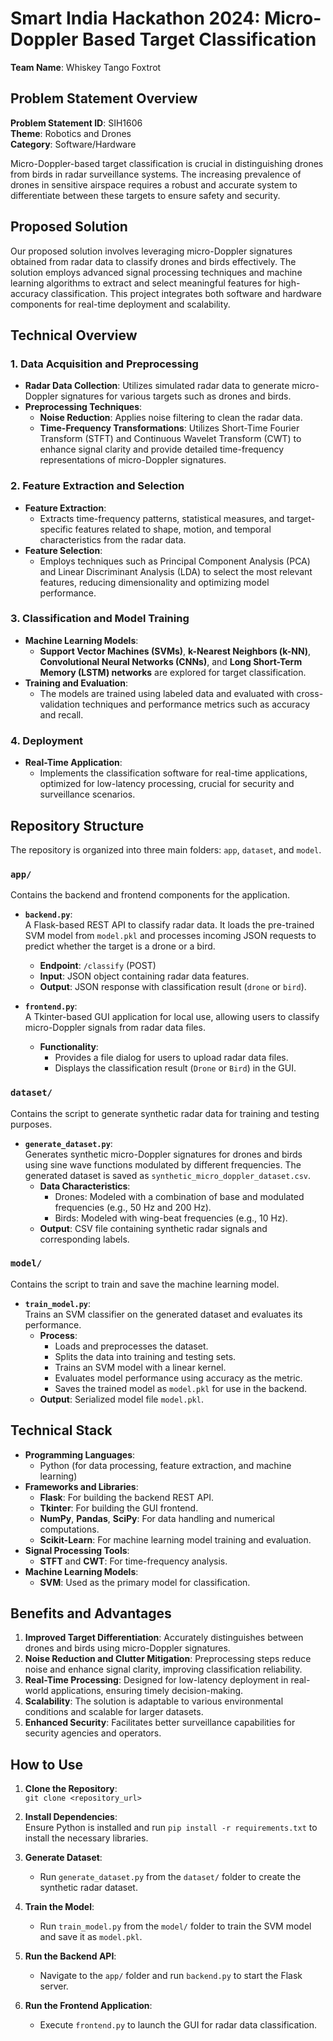 # Smart India Hackathon 2024: Micro-Doppler Based Target Classification

**Team Name**: Whiskey Tango Foxtrot

## Problem Statement Overview

**Problem Statement ID**: SIH1606  
**Theme**: Robotics and Drones  
**Category**: Software/Hardware

Micro-Doppler-based target classification is crucial in distinguishing drones from birds in radar surveillance systems. The increasing prevalence of drones in sensitive airspace requires a robust and accurate system to differentiate between these targets to ensure safety and security.

## Proposed Solution

Our proposed solution involves leveraging micro-Doppler signatures obtained from radar data to classify drones and birds effectively. The solution employs advanced signal processing techniques and machine learning algorithms to extract and select meaningful features for high-accuracy classification. This project integrates both software and hardware components for real-time deployment and scalability.

## Technical Overview

### 1. **Data Acquisition and Preprocessing**

- **Radar Data Collection**: Utilizes simulated radar data to generate micro-Doppler signatures for various targets such as drones and birds.
- **Preprocessing Techniques**: 
  - **Noise Reduction**: Applies noise filtering to clean the radar data.
  - **Time-Frequency Transformations**: Utilizes Short-Time Fourier Transform (STFT) and Continuous Wavelet Transform (CWT) to enhance signal clarity and provide detailed time-frequency representations of micro-Doppler signatures.

### 2. **Feature Extraction and Selection**

- **Feature Extraction**:
  - Extracts time-frequency patterns, statistical measures, and target-specific features related to shape, motion, and temporal characteristics from the radar data.
- **Feature Selection**:
  - Employs techniques such as Principal Component Analysis (PCA) and Linear Discriminant Analysis (LDA) to select the most relevant features, reducing dimensionality and optimizing model performance.

### 3. **Classification and Model Training**

- **Machine Learning Models**:
  - **Support Vector Machines (SVMs)**, **k-Nearest Neighbors (k-NN)**, **Convolutional Neural Networks (CNNs)**, and **Long Short-Term Memory (LSTM) networks** are explored for target classification.
- **Training and Evaluation**:
  - The models are trained using labeled data and evaluated with cross-validation techniques and performance metrics such as accuracy and recall.

### 4. **Deployment**

- **Real-Time Application**:
  - Implements the classification software for real-time applications, optimized for low-latency processing, crucial for security and surveillance scenarios.

## Repository Structure

The repository is organized into three main folders: `app`, `dataset`, and `model`.

### `app/`

Contains the backend and frontend components for the application.

- **`backend.py`**:  
  A Flask-based REST API to classify radar data. It loads the pre-trained SVM model from `model.pkl` and processes incoming JSON requests to predict whether the target is a drone or a bird.
  - **Endpoint**: `/classify` (POST)
  - **Input**: JSON object containing radar data features.
  - **Output**: JSON response with classification result (`drone` or `bird`).

- **`frontend.py`**:  
  A Tkinter-based GUI application for local use, allowing users to classify micro-Doppler signals from radar data files.
  - **Functionality**:
    - Provides a file dialog for users to upload radar data files.
    - Displays the classification result (`Drone` or `Bird`) in the GUI.

### `dataset/`

Contains the script to generate synthetic radar data for training and testing purposes.

- **`generate_dataset.py`**:  
  Generates synthetic micro-Doppler signatures for drones and birds using sine wave functions modulated by different frequencies. The generated dataset is saved as `synthetic_micro_doppler_dataset.csv`.
  - **Data Characteristics**:
    - Drones: Modeled with a combination of base and modulated frequencies (e.g., 50 Hz and 200 Hz).
    - Birds: Modeled with wing-beat frequencies (e.g., 10 Hz).
  - **Output**: CSV file containing synthetic radar signals and corresponding labels.

### `model/`

Contains the script to train and save the machine learning model.

- **`train_model.py`**:  
  Trains an SVM classifier on the generated dataset and evaluates its performance.
  - **Process**:
    - Loads and preprocesses the dataset.
    - Splits the data into training and testing sets.
    - Trains an SVM model with a linear kernel.
    - Evaluates model performance using accuracy as the metric.
    - Saves the trained model as `model.pkl` for use in the backend.
  - **Output**: Serialized model file `model.pkl`.

## Technical Stack

- **Programming Languages**:
  - Python (for data processing, feature extraction, and machine learning)
- **Frameworks and Libraries**:
  - **Flask**: For building the backend REST API.
  - **Tkinter**: For building the GUI frontend.
  - **NumPy**, **Pandas**, **SciPy**: For data handling and numerical computations.
  - **Scikit-Learn**: For machine learning model training and evaluation.
- **Signal Processing Tools**:
  - **STFT** and **CWT**: For time-frequency analysis.
- **Machine Learning Models**:
  - **SVM**: Used as the primary model for classification.

## Benefits and Advantages

1. **Improved Target Differentiation**: Accurately distinguishes between drones and birds using micro-Doppler signatures.
2. **Noise Reduction and Clutter Mitigation**: Preprocessing steps reduce noise and enhance signal clarity, improving classification reliability.
3. **Real-Time Processing**: Designed for low-latency deployment in real-world applications, ensuring timely decision-making.
4. **Scalability**: The solution is adaptable to various environmental conditions and scalable for larger datasets.
5. **Enhanced Security**: Facilitates better surveillance capabilities for security agencies and operators.

## How to Use

1. **Clone the Repository**:  
   `git clone <repository_url>`

2. **Install Dependencies**:  
   Ensure Python is installed and run `pip install -r requirements.txt` to install the necessary libraries.

3. **Generate Dataset**:
   - Run `generate_dataset.py` from the `dataset/` folder to create the synthetic radar dataset.

4. **Train the Model**:
   - Run `train_model.py` from the `model/` folder to train the SVM model and save it as `model.pkl`.

5. **Run the Backend API**:
   - Navigate to the `app/` folder and run `backend.py` to start the Flask server.

6. **Run the Frontend Application**:
   - Execute `frontend.py` to launch the GUI for radar data classification.
